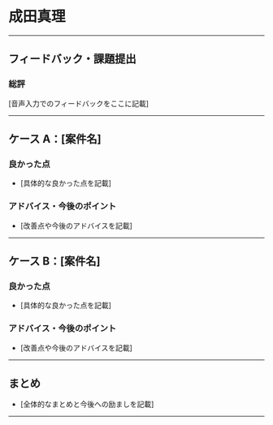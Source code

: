 # 成田真理

---

## フィードバック・課題提出

### 総評

[音声入力でのフィードバックをここに記載]

---

## ケース A：[案件名]

### 良かった点

- [具体的な良かった点を記載]

### アドバイス・今後のポイント

- [改善点や今後のアドバイスを記載]

---

## ケース B：[案件名]

### 良かった点

- [具体的な良かった点を記載]

### アドバイス・今後のポイント

- [改善点や今後のアドバイスを記載]

---

## まとめ

- [全体的なまとめと今後への励ましを記載]

---





